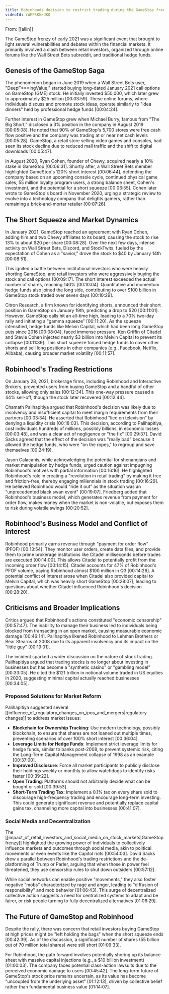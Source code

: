 ```yaml
---
title: Robinhoods decision to restrict trading during the GameStop frenzy
videoId: rWEPSKkkdKQ
---
```


From: [[allin]] <br/> 

The GameStop frenzy of early 2021 was a significant event that brought to light several vulnerabilities and debates within the financial markets. It primarily involved a clash between retail investors, organized through online forums like the Wall Street Bets subreddit, and traditional hedge funds.

## Genesis of the GameStop Saga

The phenomenon began in June 2019 when a Wall Street Bets user, "DeepF***ingValue," started buying long-dated January 2021 call options on GameStop (GME) stock. He initially invested $50,000, which later grew to approximately $25 million <a class="yt-timestamp" data-t="00:03:59">[00:03:59]</a>. These online forums, where individuals discuss and promote stock ideas, operate similarly to "idea dinners" held by professional hedge funds <a class="yt-timestamp" data-t="00:04:24">[00:04:24]</a>.

Further interest in GameStop grew when Michael Burry, famous from "The Big Short," disclosed a 3% position in the company in August 2019 <a class="yt-timestamp" data-t="00:05:08">[00:05:08]</a>. He noted that 90% of GameStop's 5,700 stores were free cash flow positive and the company was trading at or near net cash levels <a class="yt-timestamp" data-t="00:05:28">[00:05:28]</a>. GameStop, a retail store selling video games and consoles, had seen its stock decline due to reduced mall traffic and the shift to digital downloads <a class="yt-timestamp" data-t="00:05:47">[00:05:47]</a>.

In August 2020, Ryan Cohen, founder of Chewy, acquired nearly a 10% stake in GameStop <a class="yt-timestamp" data-t="00:06:31">[00:06:31]</a>. Shortly after, a Wall Street Bets member highlighted GameStop's 120% short interest <a class="yt-timestamp" data-t="00:06:44">[00:06:44]</a>, defending the company based on an upcoming console cycle, continued physical game sales, 55 million loyalty program users, a strong balance sheet, Cohen's investment, and the potential for a short squeeze <a class="yt-timestamp" data-t="00:06:55">[00:06:55]</a>. Cohen later wrote to GameStop's board in November 2020, urging a strategic review to evolve into a technology company that delights gamers, rather than remaining a brick-and-mortar retailer <a class="yt-timestamp" data-t="00:07:26">[00:07:26]</a>.

## The Short Squeeze and Market Dynamics

In January 2021, GameStop reached an agreement with Ryan Cohen, adding him and two Chewy affiliates to its board, causing the stock to rise 13% to about $20 per share <a class="yt-timestamp" data-t="00:08:28">[00:08:28]</a>. Over the next few days, intense activity on Wall Street Bets, Discord, and StockTwits, fueled by the expectation of Cohen as a "savior," drove the stock to $40 by January 14th <a class="yt-timestamp" data-t="00:08:51">[00:08:51]</a>.

This ignited a battle between institutional investors who were heavily shorting GameStop, and retail investors who were aggressively buying the stock and call options <a class="yt-timestamp" data-t="00:09:17">[00:09:17]</a>. The short interest exceeded the actual number of shares, reaching 140% <a class="yt-timestamp" data-t="00:10:04">[00:10:04]</a>. Quantitative and momentum hedge funds also joined the long side, contributing to over $100 billion in GameStop stock traded over seven days <a class="yt-timestamp" data-t="00:10:29">[00:10:29]</a>.

Citron Research, a firm known for identifying shorts, announced their short position in GameStop on January 19th, predicting a drop to $20 <a class="yt-timestamp" data-t="00:11:01">[00:11:01]</a>. However, GameStop calls hit an all-time high, leading to a 70% two-day rally and initiating a "gamma squeeze" <a class="yt-timestamp" data-t="00:11:20">[00:11:20]</a>. As the squeeze intensified, hedge funds like Melvin Capital, which had been long GameStop puts since 2016 <a class="yt-timestamp" data-t="00:08:04">[00:08:04]</a>, faced immense pressure. Ken Griffin of Citadel and Stevie Cohen injected nearly $3 billion into Melvin Capital to prevent its collapse <a class="yt-timestamp" data-t="00:11:39">[00:11:39]</a>. This short squeeze forced hedge funds to cover other shorts and sell long positions in other companies (e.g., Facebook, Netflix, Alibaba), causing broader market volatility <a class="yt-timestamp" data-t="00:11:57">[00:11:57]</a>.

## Robinhood's Trading Restrictions

On January 28, 2021, brokerage firms, including Robinhood and Interactive Brokers, prevented users from buying GameStop and a handful of other stocks, allowing only sales <a class="yt-timestamp" data-t="00:12:34">[00:12:34]</a>. This one-way pressure caused a 44% sell-off, though the stock later recovered <a class="yt-timestamp" data-t="00:12:44">[00:12:44]</a>.

Chamath Palihapitiya argued that Robinhood's decision was likely due to insolvency and insufficient capital to meet margin requirements from their partners <a class="yt-timestamp" data-t="00:03:34">[00:03:34]</a>. He asserted that Robinhood "lied on television" by denying a liquidity crisis <a class="yt-timestamp" data-t="00:18:03">[00:18:03]</a>. This decision, according to Palihapitiya, cost individuals hundreds of millions, possibly billions, in economic losses <a class="yt-timestamp" data-t="00:03:48">[00:03:48]</a>, and was a clear act of negligence or "the fix" <a class="yt-timestamp" data-t="00:29:37">[00:29:37]</a>. David Sacks agreed that the effect of the decision was "really bad" because it allowed the hedge funds, who were "on the ropes," to regroup and save themselves <a class="yt-timestamp" data-t="00:24:19">[00:24:19]</a>.

Jason Calacanis, while acknowledging the potential for shenangians and market manipulation by hedge funds, urged caution against impugning Robinhood's motives with partial information <a class="yt-timestamp" data-t="00:16:16">[00:16:16]</a>. He highlighted Robinhood's role in creating a "revolution in retail trading" by making it free and friction-free, thereby engaging millennials in stock trading <a class="yt-timestamp" data-t="00:16:29">[00:16:29]</a>. He believed Robinhood would "ride it out" as the situation was an "unprecedented black swan event" <a class="yt-timestamp" data-t="00:19:07">[00:19:07]</a>. Friedberg added that Robinhood's business model, which generates revenue from payment for order flow, makes money when the market is non-volatile, but exposes them to risk during volatile swings <a class="yt-timestamp" data-t="00:20:52">[00:20:52]</a>.

## Robinhood's Business Model and Conflict of Interest

Robinhood primarily earns revenue through "payment for order flow" (PFOF) <a class="yt-timestamp" data-t="00:13:54">[00:13:54]</a>. They monitor user orders, create data files, and provide them to prime brokerage institutions like Citadel milliseconds before trades are executed <a class="yt-timestamp" data-t="00:14:00">[00:14:00]</a>. This allows Citadel to potentially profit from the incoming order flow <a class="yt-timestamp" data-t="00:14:15">[00:14:15]</a>. Citadel accounts for 47% of Robinhood's PFOF volume, paying Robinhood almost $100 million in Q3 <a class="yt-timestamp" data-t="00:14:26">[00:14:26]</a>. A potential conflict of interest arose when Citadel also provided capital to Melvin Capital, which was heavily short GameStop <a class="yt-timestamp" data-t="00:28:07">[00:28:07]</a>, leading to questions about whether Citadel influenced Robinhood's decision <a class="yt-timestamp" data-t="00:28:20">[00:28:20]</a>.

## Criticisms and Broader Implications

Critics argued that Robinhood's actions constituted "economic censorship" <a class="yt-timestamp" data-t="00:57:47">[00:57:47]</a>. The inability to manage their business led to individuals being blocked from transacting in an open market, causing measurable economic damage <a class="yt-timestamp" data-t="00:46:14">[00:46:14]</a>. Palihapitiya likened Robinhood to Lehman Brothers or Bear Stearns of 2008 due to its apparent insolvency and its impact on the "little guy" <a class="yt-timestamp" data-t="00:19:01">[00:19:01]</a>.

The incident sparked a wider discussion on the nature of stock trading. Palihapitiya argued that trading stocks is no longer about investing in businesses but has become a "synthetic casino" or "gambling model" <a class="yt-timestamp" data-t="00:33:05">[00:33:05]</a>. He cited the $121 trillion in notional volume traded in US equities in 2020, suggesting minimal capital actually reached businesses <a class="yt-timestamp" data-t="00:34:05">[00:34:05]</a>.

### Proposed Solutions for Market Reform

Palihapitiya suggested several [[influence_of_regulatory_changes_on_ipos_and_mergers|regulatory changes]] to address market issues:
*   **Blockchain for Ownership Tracking**: Use modern technology, possibly blockchain, to ensure that shares are not loaned out multiple times, preventing scenarios of over 100% short interest <a class="yt-timestamp" data-t="00:36:04">[00:36:04]</a>.
*   **Leverage Limits for Hedge Funds**: Implement strict leverage limits for hedge funds, similar to banks post-2008, to prevent systemic risk, citing the Long-Term Capital Management collapse of 1998 as an example <a class="yt-timestamp" data-t="00:37:00">[00:37:00]</a>.
*   **Improved Disclosure**: Force all market participants to publicly disclose their holdings weekly or monthly to allow watchdogs to identify risks faster <a class="yt-timestamp" data-t="00:39:22">[00:39:22]</a>.
*   **Open Trading**: Platforms should not arbitrarily decide what can be bought or sold <a class="yt-timestamp" data-t="00:39:53">[00:39:53]</a>.
*   **Short-Term Trading Tax**: Implement a 0.1% tax on every share sold to discourage high-frequency trading and encourage long-term investing. This could generate significant revenue and potentially replace capital gains tax, channeling more capital into businesses <a class="yt-timestamp" data-t="00:41:07">[00:41:07]</a>.

### Social Media and Decentralization

The [[impact_of_retail_investors_and_social_media_on_stock_markets|GameStop frenzy]] highlighted the growing power of individuals to collectively influence markets and outcomes through social media, akin to political movements or even events like the Capitol riots <a class="yt-timestamp" data-t="00:54:03">[00:54:03]</a>. David Sacks drew a parallel between Robinhood's trading restrictions and the de-platforming of Trump or Parler, arguing that when those in power feel threatened, they use censorship rules to shut down outsiders <a class="yt-timestamp" data-t="00:57:12">[00:57:12]</a>.

While social networks can enable positive "movements," they also foster negative "mobs" characterized by rage and anger, leading to "diffusion of responsibility" and mob behavior <a class="yt-timestamp" data-t="01:06:43">[01:06:43]</a>. This surge of decentralized collective action suggests a need for centralized systems to adapt and be fairer, or risk people turning to fully decentralized alternatives <a class="yt-timestamp" data-t="01:06:29">[01:06:29]</a>.

## The Future of GameStop and Robinhood

Despite the rally, there was concern that retail investors buying GameStop at high prices might be "left holding the bags" when the short squeeze ends <a class="yt-timestamp" data-t="00:42:39">[00:42:39]</a>. As of the discussion, a significant number of shares (55 billion out of 70 million total shares) were still short <a class="yt-timestamp" data-t="01:09:33">[01:09:33]</a>.

For Robinhood, the path forward involves potentially shoring up its balance sheet with massive capital injections (e.g., a $10 billion investment) <a class="yt-timestamp" data-t="01:00:03">[01:00:03]</a>. The company faces potential class-action lawsuits due to the perceived economic damage to users <a class="yt-timestamp" data-t="00:45:42">[00:45:42]</a>. The long-term future of GameStop's stock price remains uncertain, as its value has become "uncoupled from the underlying asset" <a class="yt-timestamp" data-t="01:12:13">[01:12:13]</a>, driven by collective belief rather than fundamental business value <a class="yt-timestamp" data-t="01:14:07">[01:14:07]</a>.